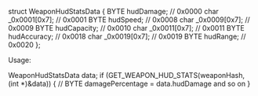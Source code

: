 struct WeaponHudStatsData
{
    BYTE hudDamage; // 0x0000
    char _0x0001[0x7]; // 0x0001
    BYTE hudSpeed; // 0x0008
    char _0x0009[0x7]; // 0x0009
    BYTE hudCapacity; // 0x0010
    char _0x0011[0x7]; // 0x0011
    BYTE hudAccuracy; // 0x0018
    char _0x0019[0x7]; // 0x0019
    BYTE hudRange; // 0x0020
};

Usage:

WeaponHudStatsData data;
if (GET_WEAPON_HUD_STATS(weaponHash, (int *)&data))
{
    // BYTE damagePercentage = data.hudDamage and so on
}